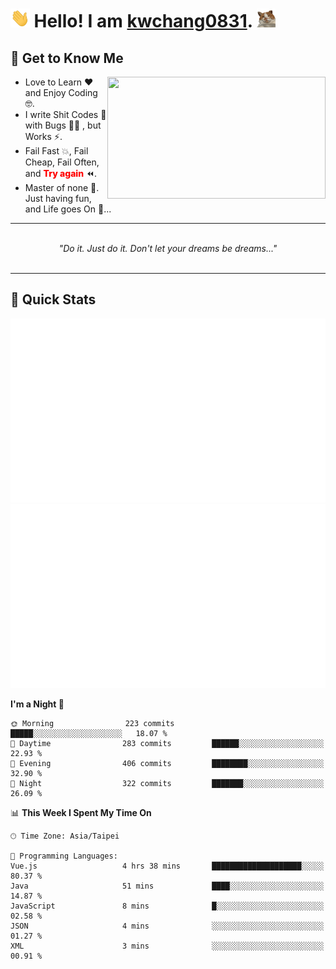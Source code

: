 <h1> <img src="./assets/hi.gif" height="30px"> Hello! I am <a href="https://github.com/kwchang0831">kwchang0831</a>. <img src="./assets/cool-cat.gif" height="30px"> </h1>
</h1>

## 🎉 Get to Know Me

<a href="#"><img align="right" src="https://media.tenor.com/S5qCffxIFdUAAAAC/the-muppet-kermit-the-frog.gif" width="349" height="195" /></a>

- Love to Learn ❤️ and Enjoy Coding 🤓.
- I write Shit Codes 💩 with Bugs 🐛🐛 , but Works ⚡️.
- Fail Fast 💥, Fail Cheap, Fail Often, and <span style="color:red;font-weight:800;">Try again</span> ⏪️.
- Master of none 🤪. Just having fun, and Life goes On 🌱...

<hr/>
<br/>
<div align="center">
<i>"Do it. Just do it. Don't let your dreams be dreams..." </i>
</div>
<br/>
<hr/>

## 🙈 Quick Stats

![overview](https://raw.githubusercontent.com/kwchang0831/kwchang0831/output/generated/overview.svg)
![languages](https://raw.githubusercontent.com/kwchang0831/kwchang0831/output/generated/languages.svg)

<!--START_SECTION:waka-->
**I'm a Night 🦉** 

```text
🌞 Morning                223 commits         █████░░░░░░░░░░░░░░░░░░░░   18.07 % 
🌆 Daytime                283 commits         ██████░░░░░░░░░░░░░░░░░░░   22.93 % 
🌃 Evening                406 commits         ████████░░░░░░░░░░░░░░░░░   32.90 % 
🌙 Night                  322 commits         ███████░░░░░░░░░░░░░░░░░░   26.09 % 
```


📊 **This Week I Spent My Time On** 

```text
🕑︎ Time Zone: Asia/Taipei

💬 Programming Languages: 
Vue.js                   4 hrs 38 mins       ████████████████████░░░░░   80.37 % 
Java                     51 mins             ████░░░░░░░░░░░░░░░░░░░░░   14.87 % 
JavaScript               8 mins              █░░░░░░░░░░░░░░░░░░░░░░░░   02.58 % 
JSON                     4 mins              ░░░░░░░░░░░░░░░░░░░░░░░░░   01.27 % 
XML                      3 mins              ░░░░░░░░░░░░░░░░░░░░░░░░░   00.91 % 
```


<!--END_SECTION:waka-->

